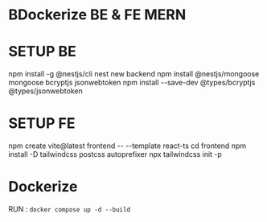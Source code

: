 # BDockerize BE & FE MERN

# SETUP BE

npm install -g @nestjs/cli
nest new backend
npm install @nestjs/mongoose mongoose bcryptjs jsonwebtoken
npm install --save-dev @types/bcryptjs @types/jsonwebtoken

<!--
npm init -y
npm install express mongoose bcryptjs jsonwebtoken express-session body-parser dotenv session-file-store
npm install -D typescript @types/express @types/node @types/bcryptjs @types/jsonwebtoken @types/express-session ts-node
npx tsc --init
-->

# SETUP FE

npm create vite@latest frontend -- --template react-ts
cd frontend
npm install -D tailwindcss postcss autoprefixer
npx tailwindcss init -p

# Dockerize

RUN : `docker compose up -d --build`
